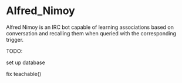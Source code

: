 # Alfred_Nimoy

Alfred Nimoy is an IRC bot capable of learning associations based on conversation and recalling them when queried with the corresponding trigger. 

TODO:

set up database

fix teachable()


